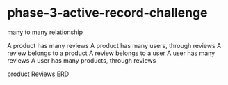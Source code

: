 # phase-3-active-record-challenge

many to many relationship

A product has many reviews
A product has many users, through reviews
A review belongs to a product
A review belongs to a user
A user has many reviews
A user has many products, through reviews


product Reviews ERD




